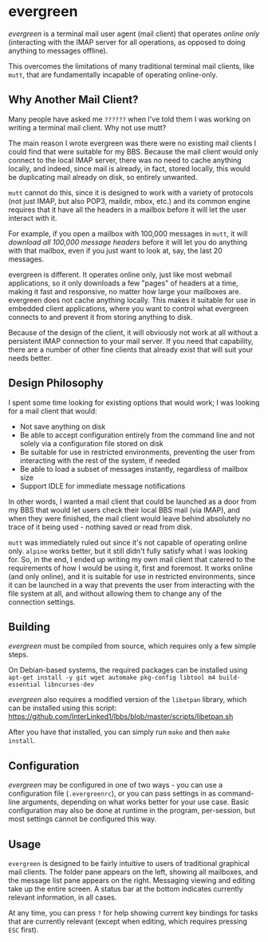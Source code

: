 # evergreen

*evergreen* is a terminal mail user agent (mail client) that operates *online only* (interacting with the IMAP server for all operations, as opposed to doing anything to messages offline).

This overcomes the limitations of many traditional terminal mail clients, like `mutt`, that are fundamentally incapable of operating online-only.

## Why Another Mail Client?

Many people have asked me `??????` when I've told them I was working on writing a terminal mail client. Why not use mutt?

The main reason I wrote evergreen was there were no existing mail clients I could find that were suitable for my BBS. Because the mail client would only connect to the local IMAP server, there was no need to cache anything locally, and indeed, since mail is already, in fact, stored locally, this would be duplicating mail already on disk, so entirely unwanted.

`mutt` cannot do this, since it is designed to work with a variety of protocols (not just IMAP, but also POP3, maildir, mbox, etc.) and its common engine requires that it have all the headers in a mailbox before it will let the user interact with it.

For example, if you open a mailbox with 100,000 messages in `mutt`, it will *download all 100,000 message headers* before it will let you do anything with that mailbox, even if you just want to look at, say, the last 20 messages.

evergreen is different. It operates online only, just like most webmail applications, so it only downloads a few "pages" of headers at a time, making it fast and responsive, no matter how large your mailboxes are.
evergreen does not cache anything locally. This makes it suitable for use in embedded client applications, where you want to control what evergreen connects to and prevent it from storing anything to disk.

Because of the design of the client, it will obviously not work at all without a persistent IMAP connection to your mail server. If you need that capability, there are a number of other fine clients that already exist that will suit your needs better.

## Design Philosophy

I spent some time looking for existing options that would work; I was looking for a mail client that would:

* Not save anything on disk
* Be able to accept configuration entirely from the command line and not solely via a configuration file stored on disk
* Be suitable for use in restricted environments, preventing the user from interacting with the rest of the system, if needed
* Be able to load a subset of messages instantly, regardless of mailbox size
* Support IDLE for immediate message notifications

In other words, I wanted a mail client that could be launched as a door from my BBS that would let users check their local BBS mail (via IMAP), and when they were finished, the mail client would leave behind absolutely no trace of it being used - nothing saved or read from disk.

`mutt` was immediately ruled out since it's not capable of operating online only. `alpine` works better, but it still didn't fully satisfy what I was looking for. So, in the end, I ended up writing my own mail client that catered to the requirements of how I would be using it, first and foremost. It works online (and only online), and it is suitable for use in restricted environments, since it can be launched in a way that prevents the user from interacting with the file system at all, and without allowing them to change any of the connection settings.

## Building

*evergreen* must be compiled from source, which requires only a few simple steps.

On Debian-based systems, the required packages can be installed using `apt-get install -y git wget automake pkg-config libtool m4 build-essential libncurses-dev`

*evergreen* also requires a modified version of the `libetpan` library, which can be installed using this script: https://github.com/InterLinked1/lbbs/blob/master/scripts/libetpan.sh

After you have that installed, you can simply run `make` and then `make install`.

## Configuration

*evergreen* may be configured in one of two ways - you can use a configuration file (`.evergreenrc`), or you can pass settings in as command-line arguments, depending on what works better for your use case. Basic configuration may also be done at runtime in the program, per-session, but most settings cannot be configured this way.

## Usage

`evergreen` is designed to be fairly intuitive to users of traditional graphical mail clients. The folder pane appears on the left, showing all mailboxes, and the message list pane appears on the right. Messaging viewing and editing take up the entire screen. A status bar at the bottom indicates currently relevant information, in all cases.

At any time, you can press `?` for help showing current key bindings for tasks that are currently relevant (except when editing, which requires pressing `ESC` first).

